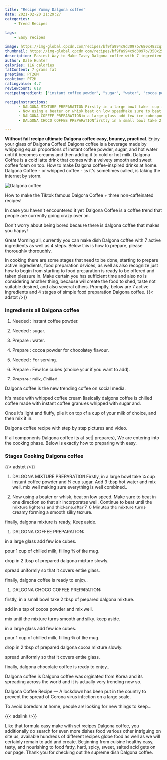 ```yaml
---
title: "Recipe Yummy Dalgona coffee"
date: 2021-02-20 21:29:27
categories:
    - Trend Recipes
    
tags:
    - Easy recipes

image: https://img-global.cpcdn.com/recipes/bf9fa994c9d3097b/680x482cq70/dalgona-coffee-recipe-main-photo.jpg
thumbnail: https://img-global.cpcdn.com/recipes/bf9fa994c9d3097b/350x250cq70/dalgona-coffee-recipe-main-photo.jpg
description: Easiest Way to Make Tasty Dalgona coffee with 7 ingredients and 4 stages of easy cooking.
author: Dale Hunter
calories: 116 calories
fatContent: 7 grams fat
preptime: PT26M
cooktime: PT2H
ratingvalue: 4.7
reviewcount: 618
recipeingredient: ["instant coffee powder", "sugar", "water", "cocoa powder for chocolatey flavour", "For serving", "Few Ice cubes choice your if you want to add", "milk Chilled"]

recipeinstructions: 
      - DALGONA MIXTURE PREPARATION Firstly in a large bowl take  cup instant coffee powder and  cup sugarAdd 3 tbsp hot water and mix wellmix well making sure everything is well combined 
      - Now using a beater or whisk beat on low speedMake sure to beat in one direction so that air incorporates well Continue to beat until the mixture lightens and thickensafter 78 Minutes the mixture turns creamy forming a smooth silky texturefinally dalgona mixture is ready Keep aside 
      - DALGONA COFFEE PREPARATIONin a large glass add few ice cubespour 1 cup of chilled milk filling  of the mugdrop in 2 tbsp of prepared dalgona mixture slowlyspread uniformly so that it covers entire glassfinally dalgona coffee is ready to enjoy 
      - DALGONA CHOCO COFFEE PREPARATIONfirstly in a small bowl take 2 tbsp of prepared dalgona mixtureadd in a tsp of cocoa powder and mix wellmix until the mixture turns smooth and silky keep asidein a large glass add few ice cubespour 1 cup of chilled milk filling  of the mugdrop in 2 tbsp of prepared dalgona cocoa mixture slowlyspread uniformly so that it covers entire glassfinally dalgona chocolate coffee is ready to enjoy

---
```




**Without fail recipe ultimate Dalgona coffee easy, bouncy, practical**. Enjoy your glass of Dalgona Coffee! Dalgona coffee is a beverage made by whipping equal proportions of instant coffee powder, sugar, and hot water until it becomes creamy and then adding it to cold or hot milk. Dalgona Coffee is a cold latte drink that comes with a velvety smooth and sweet coffee foam on top. How to make Dalgona coffee-inspired drinks at home. Dalgona Coffee - or whipped coffee - as it&#39;s sometimes called, is taking the internet by storm.


![Dalgona coffee](https://img-global.cpcdn.com/recipes/bf9fa994c9d3097b/680x482cq70/dalgona-coffee-recipe-main-photo.jpg "Dalgona coffee")



How to make the Tiktok famous Dalgona Coffee + three non-caffeinated recipes!

In case you haven&#39;t encountered it yet, Dalgona Coffee is a coffee trend that people are currently going crazy over on.

Don&#39;t worry about being bored because there is dalgona coffee that makes you happy!


Great Morning all, currently you can make dish Dalgona coffee with 7 active ingredients as well as 4 steps. Below this is how to prepare, please thoroughly thoroughly.

In cooking there are some stages that need to be done, starting to prepare active ingredients, food preparation devices, as well as also recognize just how to begin from starting to food preparation is ready to be offered and taken pleasure in. Make certain you has sufficient time and also no is considering another thing, because will create the food to shed, taste not suitable desired, and also several others. Promptly, below are 7 active ingredients and 4 stages of simple food preparation Dalgona coffee.
{{< adstxt />}}

### Ingredients all Dalgona coffee


1. Needed  : instant coffee powder.

1. Needed  : sugar.

1. Prepare  : water.

1. Prepare  : cocoa powder for chocolatey flavour.

1. Needed  : For serving.

1. Prepare  : Few Ice cubes (choice your if you want to add).

1. Prepare  : milk, Chilled.


Dalgona coffee is the new trending coffee on social media.

It&#39;s made with whipped coffee cream Basically dalgona coffee is chilled coffee made with instant coffee granules whipped with sugar and.

Once it&#39;s light and fluffy, pile it on top of a cup of your milk of choice, and then mix it in.

Dalgona coffee recipe with step by step pictures and video.


If all components Dalgona coffee its all set| prepares}, We are entering into the cooking phase. Below is exactly how to preparing with easy.

### Stages Cooking Dalgona coffee

{{< adstxt />}}


1. DALGONA MIXTURE PREPARATION Firstly, in a large bowl take ¼ cup instant coffee powder and ¼ cup sugar.
Add 3 tbsp hot water and mix well.
mix well making sure everything is well combined..



1. Now using a beater or whisk, beat on low speed.
Make sure to beat in one direction so that air incorporates well. 
Continue to beat until the mixture lightens and thickens.after 7-8 Minutes the mixture turns creamy forming a smooth silky texture.

finally, dalgona mixture is ready, Keep aside.



1. DALGONA COFFEE PREPARATION:

in a large glass add few ice cubes.

pour 1 cup of chilled milk, filling ¾ of the mug.

drop in 2 tbsp of prepared dalgona mixture slowly.

spread uniformly so that it covers entire glass.

finally, dalgona coffee is ready to enjoy..



1. DALGONA CHOCO COFFEE PREPARATION:

firstly, in a small bowl take 2 tbsp of prepared dalgona mixture.

add in a tsp of cocoa powder and mix well.

mix until the mixture turns smooth and silky. keep aside.

in a large glass add few ice cubes.

pour 1 cup of chilled milk, filling ¾ of the mug.

drop in 2 tbsp of prepared dalgona cocoa mixture slowly.

spread uniformly so that it covers entire glass.

finally, dalgona chocolate coffee is ready to enjoy..




Dalgona coffee is Dalgona coffee was orginated from Korea and its spreading across the world and it is actually very trending now so.

Dalgona Coffee Recipe — A lockdown has been put in the country to prevent the spread of Corona virus infection on a large scale.

To avoid boredom at home, people are looking for new things to keep…


{{< adslink />}}

Like that formula easy make with set recipes Dalgona coffee, you additionally do search for even more dishes food various other intriguing on site us, available hundreds of different recipes globe food as well as we will certainly remain to add and create. Beginning from cuisine healthy easy, tasty, and nourishing to food fatty, hard, spicy, sweet, salted acid gets on our page. Thank you for checking out the supreme dish Dalgona coffee.
